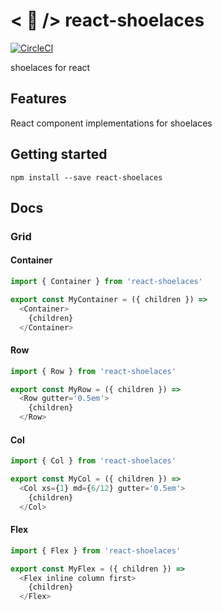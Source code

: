 # < 👟 /> react-shoelaces
[![CircleCI](https://circleci.com/gh/will-hitchcock/react-shoelaces.svg?style=svg)](https://circleci.com/gh/will-hitchcock/react-shoelaces)

shoelaces for react

## Features
React component implementations for shoelaces

## Getting started

```
npm install --save react-shoelaces
```

## Docs

### Grid

#### Container
```javascript
import { Container } from 'react-shoelaces'

export const MyContainer = ({ children }) =>
  <Container>
    {children}
  </Container>
```
#### Row
```javascript
import { Row } from 'react-shoelaces'

export const MyRow = ({ children }) =>
  <Row gutter='0.5em'>
    {children}
  </Row>
```
#### Col
```javascript
import { Col } from 'react-shoelaces'

export const MyCol = ({ children }) =>
  <Col xs={1} md={6/12} gutter='0.5em'>
    {children}
  </Col>
```

#### Flex
```javascript
import { Flex } from 'react-shoelaces'

export const MyFlex = ({ children }) =>
  <Flex inline column first>
    {children}
  </Flex>
```
